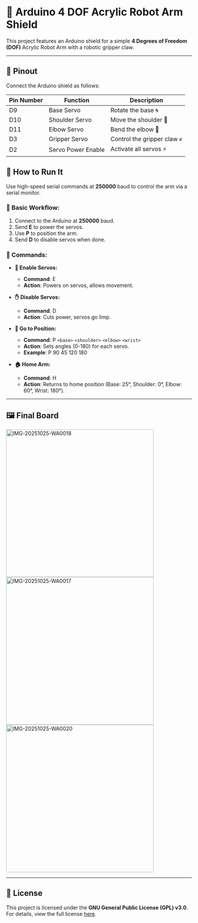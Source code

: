 # 🤖 Arduino 4 DOF Acrylic Robot Arm Shield

This project features an Arduino shield for a simple **4 Degrees of Freedom (DOF)** Acrylic Robot Arm with a robotic gripper claw. 

---

## 📌 Pinout
Connect the Arduino shield as follows:

| Pin Number | Function          | Description                          |
|------------|-------------------|--------------------------------------|
| D9         | Base Servo        | Rotate the base 🌀                  |
| D10        | Shoulder Servo     | Move the shoulder 💪                 |
| D11        | Elbow Servo       | Bend the elbow 🤚                    |
| D3         | Gripper Servo     | Control the gripper claw ✊          |
| D2         | Servo Power Enable | Activate all servos ⚡               |

## 🚀 How to Run It
Use high-speed serial commands at **250000** baud to control the arm via a serial monitor.

### 📅 Basic Workflow:
1. Connect to the Arduino at **250000** baud.
2. Send **E** to power the servos.
3. Use **P** to position the arm.
4. Send **D** to disable servos when done.

### 📜 Commands:
- **🔋 Enable Servos:**
  - **Command**: E
  - **Action**: Powers on servos, allows movement.

- **✋ Disable Servos:**
  - **Command**: D
  - **Action**: Cuts power, servos go limp.

- **🎯 Go to Position:**
  - **Command**: P `<base>` `<shoulder>` `<elbow>` `<wrist>`
  - **Action**: Sets angles (0-180) for each servo. 
  - **Example**: P 90 45 120 180

- **🏠 Home Arm:**
  - **Command**: H
  - **Action**: Returns to home position (Base: 25°, Shoulder: 0°, Elbow: 60°, Wrist: 180°).

---

## 🖼️ Final Board
<img src="https://github.com/user-attachments/assets/94d61672-353b-4d17-881a-5043d9a84109" alt="IMG-20251025-WA0018" width="400" />
<img src="https://github.com/user-attachments/assets/8b99a545-8eb2-4781-97c2-95de9f968b7a" alt="IMG-20251025-WA0017" width="400" />
<img src="https://github.com/user-attachments/assets/f99d57ff-65df-4117-8323-c3f7e8e6f8e9" alt="IMG-20251025-WA0020" width="400" />

---

## 📜 License
This project is licensed under the **GNU General Public License (GPL) v3.0**. 
For details, view the full license [here](https://www.gnu.org/licenses/gpl-3.0.html).
